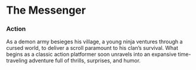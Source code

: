# The Messenger

### Action

As a demon army besieges his village, a young ninja ventures through a cursed world, to deliver a scroll paramount to his clan’s survival. What begins as a classic action platformer soon unravels into an expansive time-traveling adventure full of thrills, surprises, and humor.